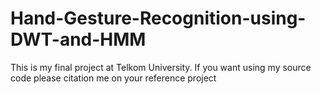 # Hand-Gesture-Recognition-using-DWT-and-HMM
This is my final project at Telkom University. If you want using my source code please citation me on your reference project
